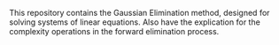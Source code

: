 This repository contains the Gaussian Elimination method, designed for solving systems of linear equations. Also have the explication for the complexity operations in the forward elimination process.
